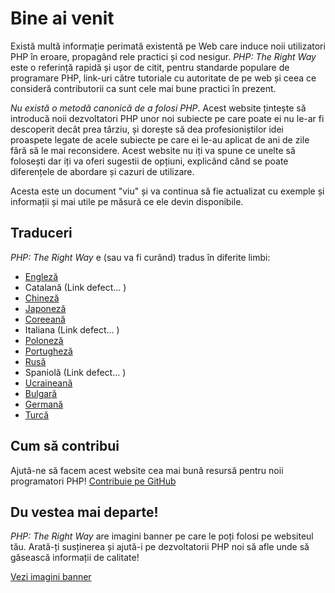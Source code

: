 # Bine ai venit

Există multă informație perimată existentă pe Web care induce noii utilizatori PHP în eroare,
propagând rele practici și cod nesigur. _PHP: The Right Way_ este o referință rapidă și ușor de citit,
pentru standarde populare de programare PHP, link-uri către tutoriale cu autoritate de pe web și
ceea ce consideră contributorii ca sunt cele mai bune practici în prezent.

_Nu există o metodă canonică de a folosi PHP_. Acest website țintește să introducă noii
dezvoltatori PHP unor noi subiecte pe care poate ei nu le-ar fi descoperit decât prea târziu,
și dorește să dea profesioniștilor idei proaspete legate de acele subiecte pe care ei le-au
aplicat de ani de zile fără să le mai reconsidere. Acest website nu iți va spune ce unelte să
folosești dar iți va oferi sugestii de opțiuni, explicând când se poate diferențele de abordare
și cazuri de utilizare.

Acesta este un document "viu" și va continua să fie actualizat cu exemple și informații și mai utile
pe măsură ce ele devin disponibile.

## Traduceri

_PHP: The Right Way_ e (sau va fi curând) tradus în diferite limbi:

* [Engleză](http://www.phptherightway.com)
* Catalană (Link defect... )
* [Chineză](http://wulijun.github.com/php-the-right-way)
* [Japoneză](http://ja.phptherightway.com)
* [Coreeană](http://wafe.github.io/php-the-right-way/)
* Italiana (Link defect... )
* [Poloneză](http://pl.phptherightway.com/)
* [Portugheză](http://br.phptherightway.com/)
* [Rusă](http://getjump.github.io/ru-php-the-right-way)
* Spaniolă (Link defect... )
* [Ucraineană](http://iflista.github.com/php-the-right-way/)
* [Bulgară](http://bg.phptherightway.com/)
* [Germană](http://rwetzlmayr.github.io/php-the-right-way/)
* [Turcă](http://hkulekci.github.io/php-the-right-way/)

## Cum să contribui

Ajută-ne să facem acest website cea mai bună resursă pentru noii programatori PHP! [Contribuie pe GitHub][1]

## Du vestea mai departe!

_PHP: The Right Way_ are imagini banner pe care le poți folosi pe websiteul tău. Arată-ți susținerea și ajută-i pe dezvoltatorii PHP noi să afle unde să găsească informații de calitate!

[Vezi imagini banner][2]

[1]: https://github.com/codeguy/php-the-right-way/tree/gh-pages
[2]: /banners.html